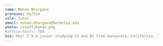 ```yaml
---
name: Manan Bhargava
pronouns: he/him
role: Tutor
email: manan.bhargava@berkeley.edu
photo: /staff/manan.png
#office-hours: TBA
bio: Hey! I’m a junior studying CS and DS from Sunnyvale, California. I love exploring, photography, watching sunsets, calligraphy, baking, hiking, playing badminton and Wii sports resort for fun. Also a Marvel and Community fan. Hyped for summer :D
---
```

